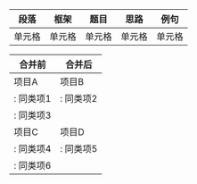 |  段落   | 框架  |   题目  |    思路 |  例句   |
|  ----  | ----  |   ----  |  -----  |  ----- |
| 单元格  | 单元格 | 单元格  | 单元格 |  单元格  |

| 合并前 | 合并后 |
| --- | --- |
| 项目A | 项目B |
| : 同类项1 | : 同类项2 |
| : 同类项3 | |
| 项目C | 项目D |
| : 同类项4 | : 同类项5 |
| : 同类项6 | |
